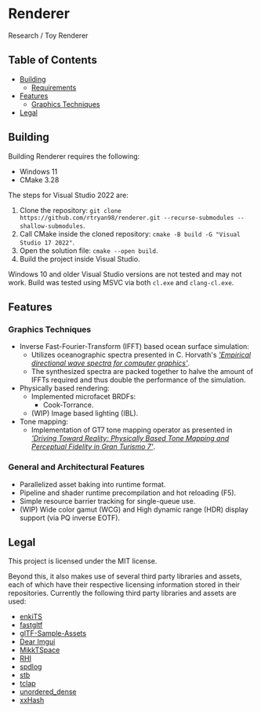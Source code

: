 # Renderer
Research / Toy Renderer

## Table of Contents
- [Building](#building)
    - [Requirements](#requirements)
- [Features](#features)
    - [Graphics Techniques](#graphics-techniques)
- [Legal](#legal)

## Building
Building Renderer requires the following:
- Windows 11
- CMake 3.28

The steps for Visual Studio 2022 are:
1. Clone the repository: `git clone https://github.com/rtryan98/renderer.git --recurse-submodules --shallow-submodules`.
2. Call CMake inside the cloned repository: `cmake -B build -G "Visual Studio 17 2022"`.
3. Open the solution file: `cmake --open build`.
4. Build the project inside Visual Studio.

Windows 10 and older Visual Studio versions are not tested and may not work. Build was tested using MSVC via both `cl.exe` and `clang-cl.exe`.

## Features
### Graphics Techniques
- Inverse Fast-Fourier-Transform (IFFT) based ocean surface simulation:
    - Utilizes oceanographic spectra presented in C. Horvath's [*'Empirical directional wave spectra for computer graphics'*](https://dl.acm.org/doi/10.1145/2791261.2791267).
    - The synthesized spectra are packed together to halve the amount of IFFTs required and thus double the performance of the simulation.
- Physically based rendering:
    - Implemented microfacet BRDFs:
        - Cook-Torrance.
    - (WIP) Image based lighting (IBL).
- Tone mapping:
    - Implementation of GT7 tone mapping operator as presented in [*'Driving Toward Reality: Physically Based Tone Mapping and Perceptual Fidelity in Gran Turismo 7'*](https://blog.selfshadow.com/publications/s2025-shading-course/pdi/s2025_pbs_pdi_slides.pdf).
### General and Architectural Features
- Parallelized asset baking into runtime format.
- Pipeline and shader runtime precompilation and hot reloading (F5).
- Simple resource barrier tracking for single-queue use.
- (WIP) Wide color gamut (WCG) and High dynamic range (HDR) display support (via PQ inverse EOTF).

## Legal
This project is licensed under the MIT license.

Beyond this, it also makes use of several third party libraries and assets, each of which have their respective licensing information stored in their repositories.
Currently the following third party libraries and assets are used:
- [enkiTS](https://github.com/dougbinks/enkiTS)
- [fastgltf](https://github.com/spnda/fastgltf)
- [glTF-Sample-Assets](https://github.com/KhronosGroup/glTF-Sample-Assets)
- [Dear Imgui](https://github.com/ocornut/imgui)
- [MikkTSpace](https://github.com/mmikk/MikkTSpace)
- [RHI](https://github.com/rtryan98/rhi)
- [spdlog](https://github.com/gabime/spdlog)
- [stb](https://github.com/nothings/stb)
- [tclap](https://github.com/mirror/tclap)
- [unordered_dense](https://github.com/martinus/unordered_dense)
- [xxHash](https://github.com/Cyan4973/xxHash)
